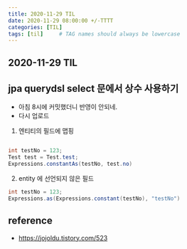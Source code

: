 ```yaml
---
title: 2020-11-29 TIL
date: 2020-11-29 08:00:00 +/-TTTT
categories: [TIL]
tags: [til]     # TAG names should always be lowercase
---
```

 
## 2020-11-29 TIL


## jpa querydsl select 문에서 상수 사용하기

- 아침 8시에 커밋했더니 반영이 안되네. 
- 다시 업로드 


1. 엔티티의 필드에 맵핑
```java

int testNo = 123;
Test test = Test.test;
Expressions.constantAs(testNo, test.no)

```

2. entity 에 선언되지 않은 필드
```java
int testNo = 123;
Expressions.as(Expressions.constant(testNo), "testNo")
```

## reference
- https://jojoldu.tistory.com/523

